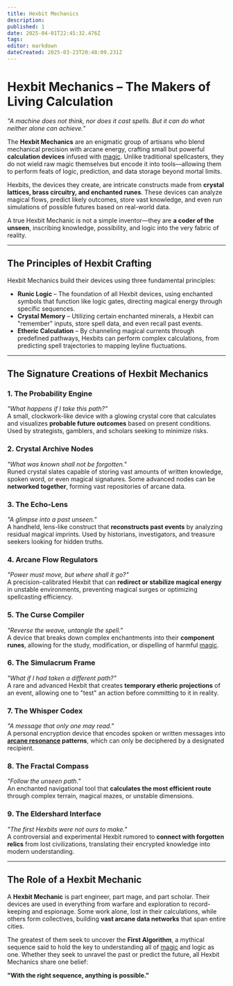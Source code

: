 ```yaml
---
title: Hexbit Mechanics
description: 
published: 1
date: 2025-04-01T22:45:32.476Z
tags: 
editor: markdown
dateCreated: 2025-03-23T20:48:09.231Z
---
```


# Hexbit Mechanics – The Makers of Living Calculation

*"A machine does not think, nor does it cast spells. But it can do what neither alone can achieve."*

The **Hexbit Mechanics** are an enigmatic group of artisans who blend mechanical precision with arcane energy, crafting small but powerful **calculation devices** infused with [magic](/structure/mechanic/magic). Unlike traditional spellcasters, they do not wield raw magic themselves but encode it into tools—allowing them to perform feats of logic, prediction, and data storage beyond mortal limits.

Hexbits, the devices they create, are intricate constructs made from **crystal lattices, brass circuitry, and enchanted runes**. These devices can analyze magical flows, predict likely outcomes, store vast knowledge, and even run simulations of possible futures based on real-world data.

A true Hexbit Mechanic is not a simple inventor—they are **a coder of the unseen**, inscribing knowledge, possibility, and logic into the very fabric of reality.

---

## The Principles of Hexbit Crafting

Hexbit Mechanics build their devices using three fundamental principles:

- **Runic Logic** – The foundation of all Hexbit devices, using enchanted symbols that function like logic gates, directing magical energy through specific sequences.
- **Crystal Memory** – Utilizing certain enchanted minerals, a Hexbit can "remember" inputs, store spell data, and even recall past events.
- **Etheric Calculation** – By channeling magical currents through predefined pathways, Hexbits can perform complex calculations, from predicting spell trajectories to mapping leyline fluctuations.

---

## The Signature Creations of Hexbit Mechanics

### **1. The Probability Engine**
*"What happens if I take this path?"*  
A small, clockwork-like device with a glowing crystal core that calculates and visualizes **probable future outcomes** based on present conditions. Used by strategists, gamblers, and scholars seeking to minimize risks.  

### **2. Crystal Archive Nodes**
*"What was known shall not be forgotten."*  
Runed crystal slates capable of storing vast amounts of written knowledge, spoken word, or even magical signatures. Some advanced nodes can be **networked together**, forming vast repositories of arcane data.  

### **3. The Echo-Lens**
*"A glimpse into a past unseen."*  
A handheld, lens-like construct that **reconstructs past events** by analyzing residual magical imprints. Used by historians, investigators, and treasure seekers looking for hidden truths.  

### **4. Arcane Flow Regulators**
*"Power must move, but where shall it go?"*  
A precision-calibrated Hexbit that can **redirect or stabilize magical energy** in unstable environments, preventing magical surges or optimizing spellcasting efficiency.  

### **5. The Curse Compiler**
*"Reverse the weave, untangle the spell."*  
A device that breaks down complex enchantments into their **component runes**, allowing for the study, modification, or dispelling of harmful [magic](/structure/mechanic/magic).  

### **6. The Simulacrum Frame**
*"What if I had taken a different path?"*  
A rare and advanced Hexbit that creates **temporary etheric projections** of an event, allowing one to "test" an action before committing to it in reality.  

### **7. The Whisper Codex**
*"A message that only one may read."*  
A personal encryption device that encodes spoken or written messages into **[arcane resonance](/class/sorcerer/subclass/arcane-resonance) patterns**, which can only be deciphered by a designated recipient.  

### **8. The Fractal Compass**
*"Follow the unseen path."*  
An enchanted navigational tool that **calculates the most efficient route** through complex terrain, magical mazes, or unstable dimensions.  

### **9. The Eldershard Interface**
*"The first Hexbits were not ours to make."*  
A controversial and experimental Hexbit rumored to **connect with forgotten relics** from lost civilizations, translating their encrypted knowledge into modern understanding.  

---

## The Role of a Hexbit Mechanic

A **Hexbit Mechanic** is part engineer, part mage, and part scholar. Their devices are used in everything from warfare and exploration to record-keeping and espionage. Some work alone, lost in their calculations, while others form collectives, building **vast arcane data networks** that span entire cities.

The greatest of them seek to uncover the **First Algorithm**, a mythical sequence said to hold the key to understanding all of [magic](/structure/mechanic/magic) and logic as one. Whether they seek to unravel the past or predict the future, all Hexbit Mechanics share one belief:

**"With the right sequence, anything is possible."**
